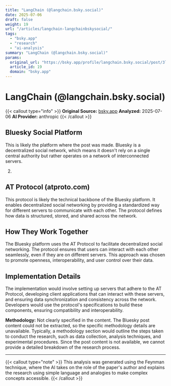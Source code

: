 ```yaml
---
title: "LangChain (@langchain.bsky.social)"
date: 2025-07-06
draft: false
weight: 19
url: "/articles/langchain-langchainbskysocial/"
tags:
  - "bsky.app"
  - "research"
  - "ai-analysis"
summary: "LangChain (@langchain.bsky.social)"
params:
  original_url: "https://bsky.app/profile/langchain.bsky.social/post/3lsyxf2dshk2q"
  article_id: 19
  domain: "bsky.app"
---
```


# LangChain (@langchain.bsky.social)

{{< callout type="info" >}}
**Original Source:** [bsky.app](https://bsky.app/profile/langchain.bsky.social/post/3lsyxf2dshk2q)
**Analyzed:** 2025-07-06
**AI Provider:** anthropic
{{< /callout >}}

## Bluesky Social Platform

This is likely the platform where the post was made. Bluesky is a decentralized social network, which means it doesn't rely on a single central authority but rather operates on a network of interconnected servers.

2.

## AT Protocol (atproto.com)

This protocol is likely the technical backbone of the Bluesky platform. It enables decentralized social networking by providing a standardized way for different servers to communicate with each other. The protocol defines how data is structured, stored, and shared across the network.

## How They Work Together

The Bluesky platform uses the AT Protocol to facilitate decentralized social networking. The protocol ensures that users can interact with each other seamlessly, even if they are on different servers. This approach was chosen to promote openness, interoperability, and user control over their data.

## Implementation Details

The implementation would involve setting up servers that adhere to the AT Protocol, developing client applications that can interact with these servers, and ensuring data synchronization and consistency across the network. Developers would use the protocol's specifications to build these components, ensuring compatibility and interoperability.

**Methodology:** Not clearly specified in the content. The Bluesky post content could not be extracted, so the specific methodology details are unavailable. Typically, a methodology section would outline the steps taken to conduct the research, such as data collection, analysis techniques, and experimental procedures. Since the post content is not available, we cannot provide a detailed breakdown of the research process.


---

{{< callout type="note" >}}
This analysis was generated using the Feynman technique, where the AI takes on the role of the paper's author and explains the research using simple language and analogies to make complex concepts accessible.
{{< /callout >}}
